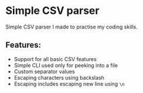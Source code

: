 # Simple CSV parser
Simple CSV parser I made to practise my coding skills.

## Features:
- Support for all basic CSV features
- Simple CLI used only for peeking into a file
- Custom separator values
- Escaping characters using backslash
- Escaping includes escaping new line using `\n`